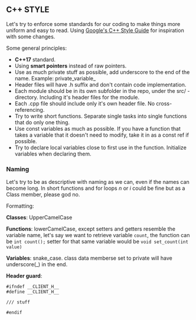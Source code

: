 
## C++ STYLE

Let's try to enforce some standards for our coding to make things more uniform and easy to read.
Using <a href="https://google.github.io/styleguide/cppguide.html" target="_blank">Google's C++ Style Guide</a> for inspiration with some changes.

Some general principles:
<ul>
  <li><b>C++17</b> standard.</li>
  <li>Using <b>smart pointers</b> instead of raw pointers.</li>
  <li>Use as much private stuff as possible, add underscore to the end of the name. Example: private_variable_</li>
  <li>Header files will have .h suffix and don't contain code implementation.</li>
  <li>Each module should be in its own subfolder in the repo, under the src/ -directory. Including it's header files for the module. </li>
  <li>Each .cpp file should include only it's own header file. No cross-referencing.</li>
  <li>Try to write short functions. Separate single tasks into single functions that do only one thing.</li>
  <li>Use const variables as much as possible. If you have a function that takes a variable that it doesn't need to modify, take it in as a const ref if possible.</li>
  <li>Try to declare local variables close to first use in the function. Initialize variables when declaring them.</li>
</ul>

### Naming

Let's try to be as descriptive with naming as we can, even if the names can become long. In short functions and for loops _n_ or _i_ could be fine but as a Class member, please god no.

Formatting:

**Classes**: UpperCamelCase

**Functions**: lowerCamelCase, except setters and getters resemble the variable name, let's say we want to retrieve variable ```count```, the function can be ```int count();```
setter for that same variable would be ```void set_count(int value)```

**Variables**: snake_case. class data memberse set to private will have underscore(_) in the end.

**Header guard**: 
```
#ifndef __CLIENT_H__
#define __CLIENT_H__

/// stuff

#endif
```

